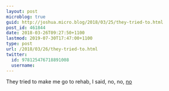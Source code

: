 ```yaml
---
layout: post
microblog: true
guid: http://joshua.micro.blog/2018/03/25/they-tried-to.html
post_id: 461844
date: 2018-03-26T09:27:50+1100
lastmod: 2019-07-30T17:47:00+1100
type: post
url: /2018/03/26/they-tried-to.html
twitter:
  id: 978125476718891008
  username: 
---
```

They tried to make me go to rehab, I said, no, no, [no](http://shepherd.artpi.net)
